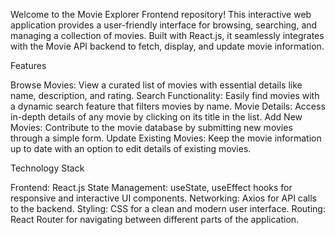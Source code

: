 Welcome to the Movie Explorer Frontend repository! This interactive web application provides a user-friendly interface for browsing, searching, and managing a collection of movies. Built with React.js, it seamlessly integrates with the Movie API backend to fetch, display, and update movie information.

Features

Browse Movies: View a curated list of movies with essential details like name, description, and rating.
Search Functionality: Easily find movies with a dynamic search feature that filters movies by name.
Movie Details: Access in-depth details of any movie by clicking on its title in the list.
Add New Movies: Contribute to the movie database by submitting new movies through a simple form.
Update Existing Movies: Keep the movie information up to date with an option to edit details of existing movies.

Technology Stack

Frontend: React.js
State Management: useState, useEffect hooks for responsive and interactive UI components.
Networking: Axios for API calls to the backend.
Styling: CSS for a clean and modern user interface.
Routing: React Router for navigating between different parts of the application.
